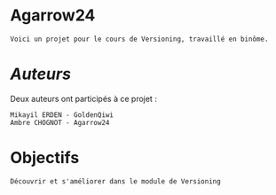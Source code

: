 # Agarrow24
    Voici un projet pour le cours de Versioning, travaillé en binôme. 
    
# *Auteurs*

Deux auteurs ont participés à ce projet : 

```
Mikayil ERDEN - GoldenQiwi
Ambre CHOGNOT - Agarrow24
``` 

# Objectifs 

```
Découvrir et s'améliorer dans le module de Versioning
``` 
